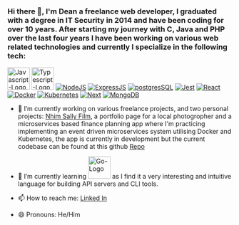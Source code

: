 
### Hi there 👋, I'm Dean a freelance web developer, I graduated with a degree in IT Security in 2014 and have been coding for over 10 years. After starting my journey with C, Java and PHP over the last four years I have been working on various web related technologies and currently I specialize in the following tech: 

<a href="https://developer.mozilla.org/en-US/docs/Web/JavaScript"><img src="https://camo.githubusercontent.com/999ac61673796a0151eef10879275094b94e4cdf8633a61c01819c6504dcb6d9/68747470733a2f2f7261772e6769746875622e636f6d2f766f6f646f6f74696b69676f642f6c6f676f2e6a732f6d61737465722f6a732e706e67" alt="Javascript-Logo" width="50"/></a> <a href="https://www.typescriptlang.org/"><img src="https://raw.githubusercontent.com/remojansen/logo.ts/master/ts.jpg" alt="Typescript-Logo" width="50"/></a> [![NodeJS](https://www.vectorlogo.zone/logos/nodejs/nodejs-ar21.svg)](https://nodejs.org/) [![ExpressJS](https://www.vectorlogo.zone/logos/expressjs/expressjs-ar21.svg)](http://expressjs.com///) [![postgresSQL](https://www.vectorlogo.zone/logos/postgresql/postgresql-horizontal.svg)](https://www.postgresql.org/) [![Jest](https://www.vectorlogo.zone/logos/jestjsio/jestjsio-ar21.svg)](https://facebook.github.io/jest/)  [![React](https://www.vectorlogo.zone/logos/reactjs/reactjs-ar21.svg)](https://facebook.github.io/react/) [![Docker](https://i.imgur.com/VyjCJuz.png)](https://www.docker.com/) [![Kubernetes](https://www.vectorlogo.zone/logos/kubernetes/kubernetes-ar21.svg)](https://www.https://kubernetes.io/) [![Next](https://github.com/jalbertsr/logo-badge-images/blob/master/img/rsz_nextjs.png?raw=true)](https://zeit.co/) [![MongoDB](https://www.vectorlogo.zone/logos/mongodb/mongodb-ar21.svg)](https://www.mongodb.com/)

- 🔭 I’m currently working on various freelance projects, and two personal projects: <a href="https://www.nhimsallyfilm.com">Nhim Sally Film</a>, a portfolio page for a local photogropher and a microservices based finance planning app where I'm practicing implementing an event driven microservices system utilising Docker and Kubernetes, the app is currently in development but the current codebase can be found at this github <a href="https://github.com/DeanRTaylor1/Finance-App">Repo</a>

- 🌱 I’m currently learning <a href="https://go.dev/"><img src="https://www.vectorlogo.zone/logos/golang/golang-ar21.svg" alt="Go-Logo" width="50"/></a> as I find it a very interesting and intuitive language for building API servers and CLI tools.

- 📫 How to reach me: [Linked In](https://www.linkedin.com/in/dean-taylor-42a87a57/)
- 😄 Pronouns: He/Him
